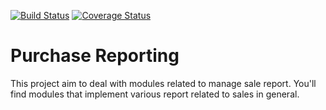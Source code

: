 [![Build Status](https://travis-ci.org/OCA/purchase-reporting.svg?branch=6.1)](https://travis-ci.org/OCA/purchase-reporting)
[![Coverage Status](https://coveralls.io/repos/OCA/purchase-reporting/badge.png?branch=6.1)](https://coveralls.io/r/OCA/purchase-reporting?branch=6.1)

Purchase Reporting
==================

This project aim to deal with modules related to manage sale report.
You'll find modules that implement various report related to sales in general.
